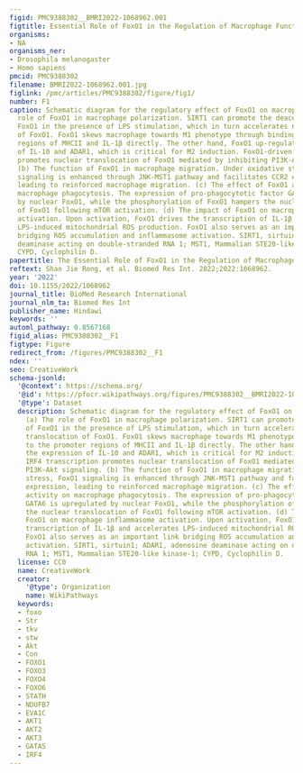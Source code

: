 ```yaml
---
figid: PMC9388302__BMRI2022-1068962.001
figtitle: Essential Role of FoxO1 in the Regulation of Macrophage Function
organisms:
- NA
organisms_ner:
- Drosophila melanogaster
- Homo sapiens
pmcid: PMC9388302
filename: BMRI2022-1068962.001.jpg
figlink: /pmc/articles/PMC9388302/figure/fig1/
number: F1
caption: Schematic diagram for the regulatory effect of FoxO1 on macrophage. (a) The
  role of FoxO1 in macrophage polarization. SIRT1 can promote the deacetylation of
  FoxO1 in the presence of LPS stimulation, which in turn accelerates nuclear translocation
  of FoxO1. FoxO1 skews macrophage towards M1 phenotype through binding to the promoter
  regions of MHCII and IL-1β directly. The other hand, FoxO1 up-regulates the expression
  of IL-10 and ADAR1, which is critical for M2 induction. FoxO1-driven IRF4 transcription
  promotes nuclear translocation of FoxO1 mediated by inhibiting PI3K-Akt signaling.
  (b) The function of FoxO1 in macrophage migration. Under oxidative stress, FoxO1
  signaling is enhanced through JNK-MST1 pathway and facilitates CCR2 expression,
  leading to reinforced macrophage migration. (c) The effect of FoxO1 activity on
  macrophage phagocytosis. The expression of pro-phagocytotic factor GATA6 is upregulated
  by nuclear FoxO1, while the phosphorylation of FoxO1 hampers the nuclear translocation
  of FoxO1 following mTOR activation. (d) The impact of FoxO1 on macrophage inflammasome
  activation. Upon activation, FoxO1 drives the transcription of IL-1β and accelerates
  LPS-induced mitochondrial ROS production. FoxO1 also serves as an important link
  bridging ROS accumulation and inflammasome activation. SIRT1, sirtuin1; ADAR1, adenosine
  deaminase acting on double-stranded RNA 1; MST1, Mammalian STE20-like kinase-1;
  CYPD, Cyclophilin D.
papertitle: The Essential Role of FoxO1 in the Regulation of Macrophage Function.
reftext: Shan Jie Rong, et al. Biomed Res Int. 2022;2022:1068962.
year: '2022'
doi: 10.1155/2022/1068962
journal_title: BioMed Research International
journal_nlm_ta: Biomed Res Int
publisher_name: Hindawi
keywords: ''
automl_pathway: 0.8567168
figid_alias: PMC9388302__F1
figtype: Figure
redirect_from: /figures/PMC9388302__F1
ndex: ''
seo: CreativeWork
schema-jsonld:
  '@context': https://schema.org/
  '@id': https://pfocr.wikipathways.org/figures/PMC9388302__BMRI2022-1068962.001.html
  '@type': Dataset
  description: Schematic diagram for the regulatory effect of FoxO1 on macrophage.
    (a) The role of FoxO1 in macrophage polarization. SIRT1 can promote the deacetylation
    of FoxO1 in the presence of LPS stimulation, which in turn accelerates nuclear
    translocation of FoxO1. FoxO1 skews macrophage towards M1 phenotype through binding
    to the promoter regions of MHCII and IL-1β directly. The other hand, FoxO1 up-regulates
    the expression of IL-10 and ADAR1, which is critical for M2 induction. FoxO1-driven
    IRF4 transcription promotes nuclear translocation of FoxO1 mediated by inhibiting
    PI3K-Akt signaling. (b) The function of FoxO1 in macrophage migration. Under oxidative
    stress, FoxO1 signaling is enhanced through JNK-MST1 pathway and facilitates CCR2
    expression, leading to reinforced macrophage migration. (c) The effect of FoxO1
    activity on macrophage phagocytosis. The expression of pro-phagocytotic factor
    GATA6 is upregulated by nuclear FoxO1, while the phosphorylation of FoxO1 hampers
    the nuclear translocation of FoxO1 following mTOR activation. (d) The impact of
    FoxO1 on macrophage inflammasome activation. Upon activation, FoxO1 drives the
    transcription of IL-1β and accelerates LPS-induced mitochondrial ROS production.
    FoxO1 also serves as an important link bridging ROS accumulation and inflammasome
    activation. SIRT1, sirtuin1; ADAR1, adenosine deaminase acting on double-stranded
    RNA 1; MST1, Mammalian STE20-like kinase-1; CYPD, Cyclophilin D.
  license: CC0
  name: CreativeWork
  creator:
    '@type': Organization
    name: WikiPathways
  keywords:
  - foxo
  - Str
  - tkv
  - stw
  - Akt
  - Con
  - FOXO1
  - FOXO3
  - FOXO4
  - FOXO6
  - STATH
  - NDUFB7
  - EVA1C
  - AKT1
  - AKT2
  - AKT3
  - GATA5
  - IRF4
---
```

